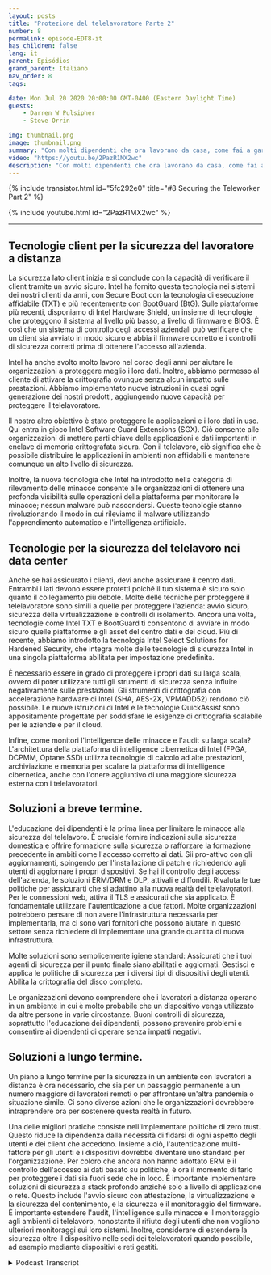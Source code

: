 ```yaml
---
layout: posts
title: "Protezione del telelavoratore Parte 2"
number: 8
permalink: episode-EDT8-it
has_children: false
lang: it
parent: Episódios
grand_parent: Italiano
nav_order: 8
tags:

date: Mon Jul 20 2020 20:00:00 GMT-0400 (Eastern Daylight Time)
guests:
    - Darren W Pulsipher
    - Steve Orrin

img: thumbnail.png
image: thumbnail.png
summary: "Con molti dipendenti che ora lavorano da casa, come fai a garantire che lavorino in modo sicuro ma allo stesso tempo dandogli la flessibilità di cui hanno bisogno per portare a termine i loro compiti? In questo episodio, Darren e l'ospite speciale Steve Orrin, CTO di Intel Federal, discutono di come sfruttare la tecnologia Intel per aiutare in modo efficace a proteggere i lavoratori da remoto."
video: "https://youtu.be/2PazR1MX2wc"
description: "Con molti dipendenti che ora lavorano da casa, come fai a garantire che lavorino in modo sicuro ma allo stesso tempo dandogli la flessibilità di cui hanno bisogno per portare a termine i loro compiti? In questo episodio, Darren e l'ospite speciale Steve Orrin, CTO di Intel Federal, discutono di come sfruttare la tecnologia Intel per aiutare in modo efficace a proteggere i lavoratori da remoto."
---
```


<div>
{% include transistor.html id="5fc292e0" title="#8 Securing the Teleworker Part 2" %}

{% include youtube.html id="2PazR1MX2wc" %}
</div>

---

## Tecnologie client per la sicurezza del lavoratore a distanza

La sicurezza lato client inizia e si conclude con la capacità di verificare il client tramite un avvio sicuro. Intel ha fornito questa tecnologia nei sistemi dei nostri clienti da anni, con Secure Boot con la tecnologia di esecuzione affidabile (TXT) e più recentemente con BootGuard (BtG). Sulle piattaforme più recenti, disponiamo di Intel Hardware Shield, un insieme di tecnologie che proteggono il sistema al livello più basso, a livello di firmware e BIOS. È così che un sistema di controllo degli accessi aziendali può verificare che un client sia avviato in modo sicuro e abbia il firmware corretto e i controlli di sicurezza corretti prima di ottenere l'accesso all'azienda.

Intel ha anche svolto molto lavoro nel corso degli anni per aiutare le organizzazioni a proteggere meglio i loro dati. Inoltre, abbiamo permesso al cliente di attivare la crittografia ovunque senza alcun impatto sulle prestazioni. Abbiamo implementato nuove istruzioni in quasi ogni generazione dei nostri prodotti, aggiungendo nuove capacità per proteggere il telelavoratore.

Il nostro altro obiettivo è stato proteggere le applicazioni e i loro dati in uso. Qui entra in gioco Intel Software Guard Extensions (SGX). Ciò consente alle organizzazioni di mettere parti chiave delle applicazioni e dati importanti in enclave di memoria crittografata sicura. Con il telelavoro, ciò significa che è possibile distribuire le applicazioni in ambienti non affidabili e mantenere comunque un alto livello di sicurezza.

Inoltre, la nuova tecnologia che Intel ha introdotto nella categoria di rilevamento delle minacce consente alle organizzazioni di ottenere una profonda visibilità sulle operazioni della piattaforma per monitorare le minacce; nessun malware può nascondersi. Queste tecnologie stanno rivoluzionando il modo in cui rileviamo il malware utilizzando l'apprendimento automatico e l'intelligenza artificiale.

## Tecnologie per la sicurezza del telelavoro nei data center

Anche se hai assicurato i clienti, devi anche assicurare il centro dati. Entrambi i lati devono essere protetti poiché il tuo sistema è sicuro solo quanto il collegamento più debole. Molte delle tecniche per proteggere il telelavoratore sono simili a quelle per proteggere l'azienda: avvio sicuro, sicurezza della virtualizzazione e controlli di isolamento. Ancora una volta, tecnologie come Intel TXT e BootGuard ti consentono di avviare in modo sicuro quelle piattaforme e gli asset del centro dati e del cloud. Più di recente, abbiamo introdotto la tecnologia Intel Select Solutions for Hardened Security, che integra molte delle tecnologie di sicurezza Intel in una singola piattaforma abilitata per impostazione predefinita.

È necessario essere in grado di proteggere i propri dati su larga scala, ovvero di poter utilizzare tutti gli strumenti di sicurezza senza influire negativamente sulle prestazioni. Gli strumenti di crittografia con accelerazione hardware di Intel (SHA, AES-2X, VPMADD52) rendono ciò possibile. Le nuove istruzioni di Intel e le tecnologie QuickAssist sono appositamente progettate per soddisfare le esigenze di crittografia scalabile per le aziende e per il cloud.

Infine, come monitori l'intelligence delle minacce e l'audit su larga scala? L'architettura della piattaforma di intelligence cibernetica di Intel (FPGA, DCPMM, Optane SSD) utilizza tecnologie di calcolo ad alte prestazioni, archiviazione e memoria per scalare la piattaforma di intelligence cibernetica, anche con l'onere aggiuntivo di una maggiore sicurezza esterna con i telelavoratori.

## Soluzioni a breve termine.

L'educazione dei dipendenti è la prima linea per limitare le minacce alla sicurezza del telelavoro. È cruciale fornire indicazioni sulla sicurezza domestica e offrire formazione sulla sicurezza o rafforzare la formazione precedente in ambiti come l'accesso corretto ai dati. Sii pro-attivo con gli aggiornamenti, spingendo per l'installazione di patch e richiedendo agli utenti di aggiornare i propri dispositivi. Se hai il controllo degli accessi dell'azienda, le soluzioni ERM/DRM e DLP, attivali e diffondili. Rivaluta le tue politiche per assicurarti che si adattino alla nuova realtà dei telelavoratori. Per le connessioni web, attiva il TLS e assicurati che sia applicato. È fondamentale utilizzare l'autenticazione a due fattori. Molte organizzazioni potrebbero pensare di non avere l'infrastruttura necessaria per implementarla, ma ci sono vari fornitori che possono aiutare in questo settore senza richiedere di implementare una grande quantità di nuova infrastruttura.

Molte soluzioni sono semplicemente igiene standard: Assicurati che i tuoi agenti di sicurezza per il punto finale siano abilitati e aggiornati. Gestisci e applica le politiche di sicurezza per i diversi tipi di dispositivi degli utenti. Abilita la crittografia del disco completo.

Le organizzazioni devono comprendere che i lavoratori a distanza operano in un ambiente in cui è molto probabile che un dispositivo venga utilizzato da altre persone in varie circostanze. Buoni controlli di sicurezza, soprattutto l'educazione dei dipendenti, possono prevenire problemi e consentire ai dipendenti di operare senza impatti negativi.

## Soluzioni a lungo termine.

Un piano a lungo termine per la sicurezza in un ambiente con lavoratori a distanza è ora necessario, che sia per un passaggio permanente a un numero maggiore di lavoratori remoti o per affrontare un'altra pandemia o situazione simile. Ci sono diverse azioni che le organizzazioni dovrebbero intraprendere ora per sostenere questa realtà in futuro.

Una delle migliori pratiche consiste nell'implementare politiche di zero trust. Questo riduce la dipendenza dalla necessità di fidarsi di ogni aspetto degli utenti e dei client che accedono. Insieme a ciò, l'autenticazione multi-fattore per gli utenti e i dispositivi dovrebbe diventare uno standard per l'organizzazione. Per coloro che ancora non hanno adottato ERM e il controllo dell'accesso ai dati basato su politiche, è ora il momento di farlo per proteggere i dati sia fuori sede che in loco. È importante implementare soluzioni di sicurezza a stack profondo anziché solo a livello di applicazione o rete. Questo include l'avvio sicuro con attestazione, la virtualizzazione e la sicurezza del contenimento, e la sicurezza e il monitoraggio del firmware. È importante estendere l'audit, l'intelligence sulle minacce e il monitoraggio agli ambienti di telelavoro, nonostante il rifiuto degli utenti che non vogliono ulteriori monitoraggi sui loro sistemi. Inoltre, considerare di estendere la sicurezza oltre il dispositivo nelle sedi dei telelavoratori quando possibile, ad esempio mediante dispositivi e reti gestiti.



<details>
<summary> Podcast Transcript </summary>

<p></p>

</details>
